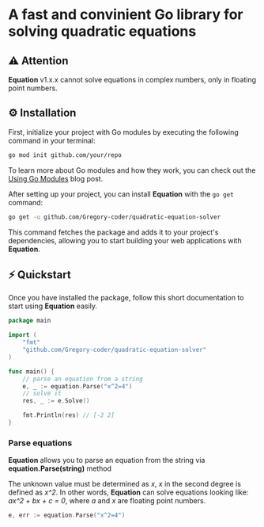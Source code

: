 # A fast and convinient Go library for solving quadratic equations
## ⚠️ Attention
**Equation** v1.x.x cannot solve equations in complex numbers, only in floating point numbers.
## ⚙️ Installation

First, initialize your project with Go modules by executing the following command in your terminal:

```bash
go mod init github.com/your/repo
```

To learn more about Go modules and how they work, you can check out the [Using Go Modules](https://go.dev/blog/using-go-modules) blog post.

After setting up your project, you can install **Equation** with the `go get` command:

```bash
go get -u github.com/Gregory-coder/quadratic-equation-solver
```

This command fetches the package and adds it to your project's dependencies, allowing you to start building your web applications with **Equation**.

## ⚡️ Quickstart

Once you have installed the package, follow this short documentation to start using **Equation** easily.

```go
package main

import (
    "fmt"
    "github.com/Gregory-coder/quadratic-equation-solver"
)

func main() {
    // parse an equation from a string
    e, _ := equation.Parse("x^2=4")
    // solve it
    res, _ := e.Solve()

    fmt.Println(res) // [-2 2]
}
```

### Parse equations
**Equation** allows you to parse an equation from the string via **equation.Parse(string)** method 

The unknown value must be determined as *x*, *x* in the second degree is defined as *x^2*.
In other words, **Equation** can solve equations looking like:
*ax^2 + bx + c = 0*, 
where *a* and *x* are floating point numbers.

```go
e, err := equation.Parse("x^2=4")
```
